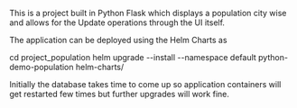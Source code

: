 This is a project built in Python Flask which displays a population city wise and allows for the Update operations through the UI itself.

The application can be deployed using the Helm Charts as

cd project_population
helm upgrade --install --namespace default python-demo-population helm-charts/

Initially the database takes time to come up so application containers will get restarted few times but further upgrades will work fine.
